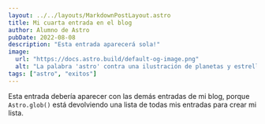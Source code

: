 ```yaml
---
layout: ../../layouts/MarkdownPostLayout.astro
title: Mi cuarta entrada en el blog
author: Alumno de Astro
pubDate: 2022-08-08
description: "Esta entrada aparecerá sola!"
image:
  url: "https://docs.astro.build/default-og-image.png"
  alt: "La palabra 'astro' contra una ilustración de planetas y estrellas."
tags: ["astro", "exitos"]
---
```

Esta entrada debería aparecer con las demás entradas de mi blog, porque `Astro.glob()` está devolviendo una lista de todas mis entradas para crear mi lista.